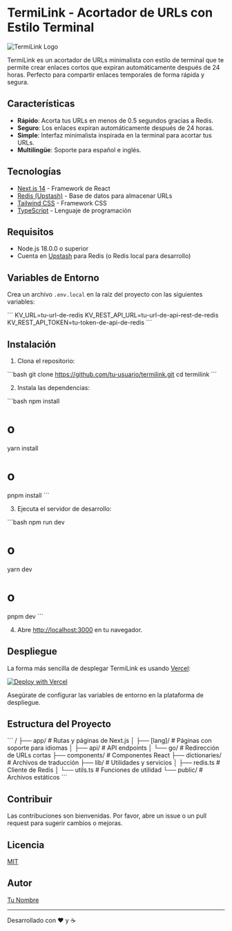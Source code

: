 # TermiLink - Acortador de URLs con Estilo Terminal

![TermiLink Logo](https://raw.githubusercontent.com/briancabrera/termilink/main/public/favicon.png)

TermiLink es un acortador de URLs minimalista con estilo de terminal que te permite crear enlaces cortos que expiran automáticamente después de 24 horas. Perfecto para compartir enlaces temporales de forma rápida y segura.

## Características

- **Rápido**: Acorta tus URLs en menos de 0.5 segundos gracias a Redis.
- **Seguro**: Los enlaces expiran automáticamente después de 24 horas.
- **Simple**: Interfaz minimalista inspirada en la terminal para acortar tus URLs.
- **Multilingüe**: Soporte para español e inglés.

## Tecnologías

- [Next.js 14](https://nextjs.org/) - Framework de React
- [Redis (Upstash)](https://upstash.com/) - Base de datos para almacenar URLs
- [Tailwind CSS](https://tailwindcss.com/) - Framework CSS
- [TypeScript](https://www.typescriptlang.org/) - Lenguaje de programación

## Requisitos

- Node.js 18.0.0 o superior
- Cuenta en [Upstash](https://upstash.com/) para Redis (o Redis local para desarrollo)

## Variables de Entorno

Crea un archivo `.env.local` en la raíz del proyecto con las siguientes variables:

\`\`\`
KV_URL=tu-url-de-redis
KV_REST_API_URL=tu-url-de-api-rest-de-redis
KV_REST_API_TOKEN=tu-token-de-api-de-redis
\`\`\`

## Instalación

1. Clona el repositorio:

\`\`\`bash
git clone https://github.com/tu-usuario/termilink.git
cd termilink
\`\`\`

2. Instala las dependencias:

\`\`\`bash
npm install
# o
yarn install
# o
pnpm install
\`\`\`

3. Ejecuta el servidor de desarrollo:

\`\`\`bash
npm run dev
# o
yarn dev
# o
pnpm dev
\`\`\`

4. Abre [http://localhost:3000](http://localhost:3000) en tu navegador.

## Despliegue

La forma más sencilla de desplegar TermiLink es usando [Vercel](https://vercel.com):

[![Deploy with Vercel](https://vercel.com/button)](https://vercel.com/new/clone?repository-url=https%3A%2F%2Fgithub.com%2Ftu-usuario%2Ftermilink)

Asegúrate de configurar las variables de entorno en la plataforma de despliegue.

## Estructura del Proyecto

\`\`\`
/
├── app/                    # Rutas y páginas de Next.js
│   ├── [lang]/             # Páginas con soporte para idiomas
│   ├── api/                # API endpoints
│   └── go/                 # Redirección de URLs cortas
├── components/             # Componentes React
├── dictionaries/           # Archivos de traducción
├── lib/                    # Utilidades y servicios
│   ├── redis.ts            # Cliente de Redis
│   └── utils.ts            # Funciones de utilidad
└── public/                 # Archivos estáticos
\`\`\`

## Contribuir

Las contribuciones son bienvenidas. Por favor, abre un issue o un pull request para sugerir cambios o mejoras.

## Licencia

[MIT](LICENSE)

## Autor

[Tu Nombre](https://tu-sitio-web.com)

---

Desarrollado con ❤️ y ☕
